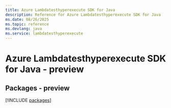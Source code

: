```yaml
---
title: Azure Lambdatesthyperexecute SDK for Java
description: Reference for Azure Lambdatesthyperexecute SDK for Java
ms.date: 08/26/2025
ms.topic: reference
ms.devlang: java
ms.service: lambdatesthyperexecute
---
```

# Azure Lambdatesthyperexecute SDK for Java - preview
## Packages - preview
[!INCLUDE [packages](lambdatesthyperexecute-index.md)]